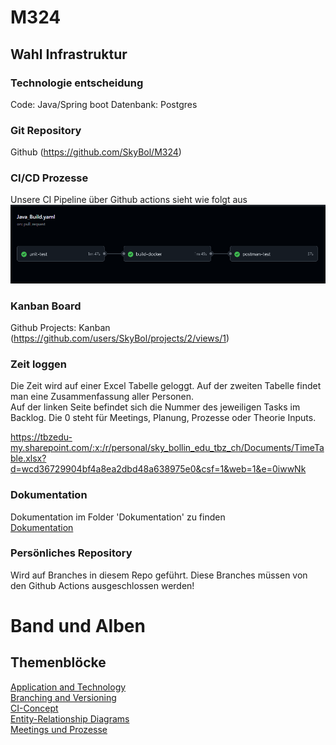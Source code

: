 # M324

## Wahl Infrastruktur

### Technologie entscheidung

Code: Java/Spring boot
Datenbank: Postgres

### Git Repository

Github
(https://github.com/SkyBol/M324)

### CI/CD Prozesse
Unsere CI Pipeline über Github actions sieht wie folgt aus <br>
![Pipeline](./Dokumentation/img/pipeline.png) <br>


### Kanban Board

Github Projects: Kanban
(https://github.com/users/SkyBol/projects/2/views/1)

### Zeit loggen

Die Zeit wird auf einer Excel Tabelle geloggt. Auf der zweiten Tabelle findet man eine Zusammenfassung aller Personen. <br>
Auf der linken Seite befindet sich die Nummer des jeweiligen Tasks im Backlog. Die 0 steht für Meetings, Planung, Prozesse oder Theorie Inputs. <br>

https://tbzedu-my.sharepoint.com/:x:/r/personal/sky_bollin_edu_tbz_ch/Documents/TimeTable.xlsx?d=wcd36729904bf4a8ea2dbd48a638975e0&csf=1&web=1&e=0iwwNk

### Dokumentation

Dokumentation im Folder 'Dokumentation' zu finden <br>
[Dokumentation](Dokumentation/Application-Technology.md) <br>

### Persönliches Repository

Wird auf Branches in diesem Repo geführt. Diese Branches müssen von den Github Actions ausgeschlossen werden!

# Band und Alben

## Themenblöcke

[Application and Technology](Dokumentation/Application-Technology.md) <br>
[Branching and Versioning](Dokumentation/Branching-Versioning.md) <br>
[CI-Concept](Dokumentation/Concept-CI.md) <br>
[Entity-Relationship Diagrams](Dokumentation/Entity-Relationship-Diagrams.md) <br>
[Meetings und Prozesse](Dokumentation/Meetings-Prozesse.md) <br>
